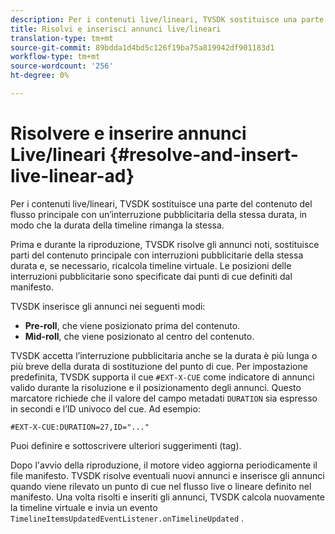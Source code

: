 ```yaml
---
description: Per i contenuti live/lineari, TVSDK sostituisce una parte del contenuto del flusso principale con un’interruzione pubblicitaria della stessa durata, in modo che la durata della timeline rimanga la stessa.
title: Risolvi e inserisci annunci live/lineari
translation-type: tm+mt
source-git-commit: 89bdda1d4bd5c126f19ba75a819942df901183d1
workflow-type: tm+mt
source-wordcount: '256'
ht-degree: 0%

---
```



# Risolvere e inserire annunci Live/lineari {#resolve-and-insert-live-linear-ad}

Per i contenuti live/lineari, TVSDK sostituisce una parte del contenuto del flusso principale con un’interruzione pubblicitaria della stessa durata, in modo che la durata della timeline rimanga la stessa.

Prima e durante la riproduzione, TVSDK risolve gli annunci noti, sostituisce parti del contenuto principale con interruzioni pubblicitarie della stessa durata e, se necessario, ricalcola timeline virtuale. Le posizioni delle interruzioni pubblicitarie sono specificate dai punti di cue definiti dal manifesto.

TVSDK inserisce gli annunci nei seguenti modi:

* **Pre-roll**, che viene posizionato prima del contenuto.
* **Mid-roll**, che viene posizionato al centro del contenuto.

TVSDK accetta l’interruzione pubblicitaria anche se la durata è più lunga o più breve della durata di sostituzione del punto di cue. Per impostazione predefinita, TVSDK supporta il cue `#EXT-X-CUE` come indicatore di annunci valido durante la risoluzione e il posizionamento degli annunci. Questo marcatore richiede che il valore del campo metadati `DURATION` sia espresso in secondi e l’ID univoco del cue. Ad esempio:

```
#EXT-X-CUE:DURATION=27,ID="..."
```

Puoi definire e sottoscrivere ulteriori suggerimenti (tag).

Dopo l&#39;avvio della riproduzione, il motore video aggiorna periodicamente il file manifesto. TVSDK risolve eventuali nuovi annunci e inserisce gli annunci quando viene rilevato un punto di cue nel flusso live o lineare definito nel manifesto. Una volta risolti e inseriti gli annunci, TVSDK calcola nuovamente la timeline virtuale e invia un evento `TimelineItemsUpdatedEventListener.onTimelineUpdated` .
